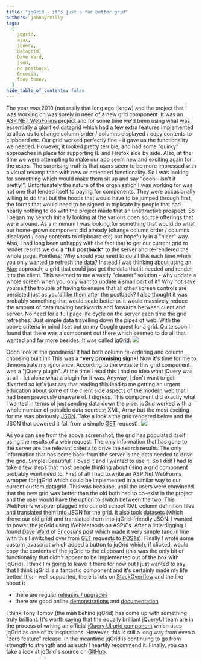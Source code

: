 ```yaml
---
title: "jqGrid - it's just a far better grid"
authors: johnnyreilly
tags:
  [
    jqgrid,
    ajax,
    jquery,
    datagrid,
    Dave Ward,
    json,
    no postback,
    Encosia,
    tony tomov,
  ]
hide_table_of_contents: false
---
```


The year was 2010 (not really that long ago I know) and the project that I was working on was sorely in need of a new grid component. It was an [ASP.NET WebForms](http://www.asp.net/web-forms) project and for some time we'd been using what was essentially a glorified [datagrid](http://msdn.microsoft.com/en-us/library/system.web.ui.webcontrols.datagrid.aspx) which had a few extra features implemented to allow us to change column order / columns displayed / copy contents to clipboard etc. Our grid worked perfectly fine - it gave us the functionality we needed. However, it looked pretty terrible, and had some "quirky" approaches in place for supporting IE and Firefox side by side. Also, at the time we were attempting to make our app seem new and exciting again for the users. The surprising truth is that users seem to be more impressed with a visual revamp than with new or amended functionality. So I was looking for something which would make them sit up and say "oooh - isn't it pretty!". Unfortunately the nature of the organisation I was working for was not one that lended itself to paying for components. They were occasionally willing to do that but the hoops that would have to be jumped through first, the forms that would need to be signed in triplicate by people that had nearly nothing to do with the project made that an unattractive prospect. So I began my search initially looking at the various open source offerings that were around. As a minimum I was looking for something that would do what our home-grown component did already (change column order / columns displayed / copy contents to clipboard etc) but hopefully in a "nicer" way. Also, I had long been unhappy with the fact that to get our current grid to render results we did a \***full postback**\* to the server and re-rendered the whole page. Pointless! Why should you need to do all this each time when you only wanted to refresh the data? Instead I was thinking about using an [Ajax](http://en.wikipedia.org/wiki/Ajax_%28programming%29) approach; a grid that could just get the data that it needed and render it to the client. This seemed to me a vastly "cleaner" solution - why update a whole screen when you only want to update a small part of it? Why not save yourself the trouble of having to ensure that all other screen controls are persisted just as you'd like them after the postback? I also thought it was probably something that would scale better as it would massively reduce the amount of data moving backwards and forwards between client and server. No need for a full page life cycle on the server each time the grid refreshes. Just simple data travelling down the pipes of web. With the above criteria in mind I set out on my Google quest for a grid. Quite soon I found that there was a component out there which seemed to do all that I wanted and far more besides. It was called [jqGrid](http://www.trirand.com/blog/): ![](jqgrid%2Bin%2Ball%2Bits%2Bglory.png)

Oooh look at the goodness! It had both column re-ordering and column choosing built in!: This was a \***very promising sign**\*! Now it's time for me to demonstrate my ignorance. According to the website this grid component was a "jQuery plugin". At the time I read this I had no idea what jQuery was at all - let alone what a plugin for it was. Anyway, I don't want to get diverted so let's just say that reading this lead to me getting an urgent education about some of the client side aspects of the modern web that I had been previously unaware of. I digress. This component did exactly what I wanted in terms of just sending data down the pipe. jqGrid worked with a whole number of possible data sources; XML, Array but the most exciting for me was obviously [JSON](http://www.json.org/). Take a look a the grid rendered below and the JSON that powered it (all from a simple [GET](http://www.trirand.com/blog/jqgrid/server.php?q=2&_search=false&nd=1326531357333&rows=10&page=1&sidx=id&sord=desc) request): ![](Check%2Bout%2Bthe%2BJSON.png)

As you can see from the above screenshot, the grid has populated itself using the results of a web request. The only information that has gone to the server are the relevant criteria to drive the search results. The only information that has come back from the server is the data needed to drive the grid. Simple. Beautiful. I loved it and I wanted to use it. So I did! I had to take a few steps that most people thinking about using a grid component probably wont need to. First of all I had to write an ASP.Net WebForms wrapper for jqGrid which could be implemented in a similar way to our current custom datagrid. This was because, until the users were convinced that the new grid was better than the old both had to co-exist in the project and the user would have the option to switch between the two. This WebForms wrapper plugged into our old school XML column definition files and translated them into JSON for the grid. It also took [datasets](http://msdn.microsoft.com/en-us/library/system.data.dataset.aspx) (which drove our old grid) and translated them into jqGrid-friendly JSON. I wanted to power the jqGrid using WebMethods on ASPX's. After a little digging I found [Dave Ward of Encosia's post](http://encosia.com/using-jquery-to-directly-call-aspnet-ajax-page-methods/) which made it very simple (and in line with this I switched over from [GET](http://en.wikipedia.org/wiki/GET_%28HTTP%29#Request_methods) requests to [POSTs](http://en.wikipedia.org/wiki/POST_%28HTTP%29)). Finally I wrote some custom javascript which added a button to jqGrid which, if clicked, would copy the contents of the jqGrid to the clipboard (this was the only bit of functionality that didn't appear to be implemented out of the box with jqGrid). I think I'm going to leave it there for now but I just wanted to say that I think jqGrid is a fantastic component and it's certainly made my life better! It's: - well supported, there is lots on [StackOverflow](http://stackoverflow.com/questions/tagged/jqgrid) and the like about it

- there are regular [releases / upgrades](http://www.trirand.com/blog/)
- there are good online [demonstrations](http://trirand.com/blog/jqgrid/jqgrid.html) and [documentation](http://www.trirand.com/jqgridwiki/doku.php)

I think Tony Tomov (the man behind jqGrid) has come up with something truly brilliant. It's worth saying that the equally brilliant jQueryUI team are in the process of writing an official [jQuery UI grid component](http://wiki.jqueryui.com/w/page/34246941/Grid) which uses jqGrid as one of its inspirations. However, this is still a long way from even a "zero feature" release. In the meantime jqGrid is continuing to go from strength to strength and as such I heartily recommend it. Finally, you can take a look at jqGrid's source on [GitHub](https://github.com/tonytomov/jqGrid).
